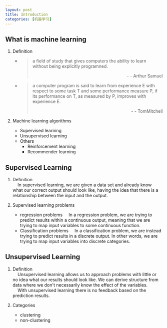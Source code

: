 ```yaml
---
layout: post
title: Introduction
categories: [机器学习]
---
```


What is machine learning
---
1. Definition
   * > a field of study that gives computers the ability to learn without being explicitly programned.
     > <div style="text-align: right">- - Arthur Samuel</div>
   * > a computer program is said to learn from experience E with respect to some task T and some performance measure P, if its performance on T, as measured by P, improves with experience E.
     > <div style="text-align: right">- - TomMitchell</div>
   
2. Machine learning algorithms
   * Supervised learning
   * Unsupervised learning
   * Others
     * Reinforcement learning
     * Recommender learning

Supervised Learning
---
1. Definition<br/>
&nbsp;&nbsp;&nbsp;&nbsp;In supervised learning, we are given a data set and already know what our correct output should look like, having the idea that there is a relationship between the input and the output.

2. Supervised learning problems
   * regression problems
   &nbsp;&nbsp;&nbsp;&nbsp;In a regression problem, we are trying to predict results within a continuous output, meaning that we are trying to map input variables to some continuous function. 
   * Classification problems
   &nbsp;&nbsp;&nbsp;&nbsp;In a classification problem, we are instead trying to predict results in a discrete output. In other words, we are trying to map input variables into discrete categories.

Unsupervised  Learning
---
1. Definition<br/>
&nbsp;&nbsp;&nbsp;&nbsp;Unsupervised learning allows us to approach problems with little or no idea what our results should look like. We can derive structure from data where we don't necessarily know the effect of the variables.<br/>
&nbsp;&nbsp;&nbsp;&nbsp;With unsupervised learning there is no feedback based on the prediction results.

2. Categories
   * clustering
   * non-clustering
